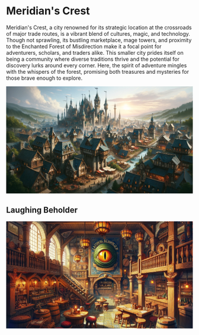 # Meridian's Crest

Meridian's Crest, a city renowned for its strategic location at the crossroads of major trade routes, is a vibrant blend of cultures, magic, and technology. Though not sprawling, its bustling marketplace, mage towers, and proximity to the Enchanted Forest of Misdirection make it a focal point for adventurers, scholars, and traders alike. This smaller city prides itself on being a community where diverse traditions thrive and the potential for discovery lurks around every corner. Here, the spirit of adventure mingles with the whispers of the forest, promising both treasures and mysteries for those brave enough to explore.

![meridians_crest](./meridian_crest.webp)

## Laughing Beholder
![laughing beholder](./Laughing_Beholder.webp)